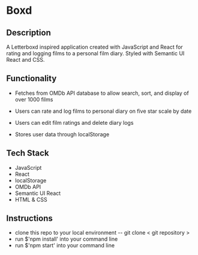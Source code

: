 # Boxd

## Description
  
A Letterboxd inspired application created with JavaScript and React for rating and logging films to a personal film diary. Styled with Semantic UI React and CSS.
  
## Functionality

- Fetches from OMDb API database to allow search, sort, and display of over 1000 films

- Users can rate and log films to personal diary on five star scale by date

- Users can edit film ratings and delete diary logs

- Stores user data through localStorage

## Tech Stack

- JavaScript
- React
- localStorage
- OMDb API
- Semantic UI React
- HTML & CSS

## Instructions

- clone this repo to your local environment -- git clone < git repository >
- run $'npm install' into your command line
- run $'npm start' into your command line
